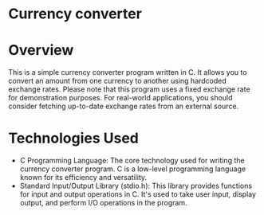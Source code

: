 # Currency converter

# Overview

This is a simple currency converter program written in C. It allows you to convert an amount from one currency to another using hardcoded exchange rates. Please note that this program uses a fixed exchange rate for demonstration purposes. For real-world applications, you should consider fetching up-to-date exchange rates from an external source.

# Technologies Used
- C Programming Language: The core technology used for writing the currency converter program. C is a low-level programming language known for its efficiency and versatility.
- Standard Input/Output Library (stdio.h): This library provides functions for input and output operations in C. It's used to take user input, display output, and perform I/O 
  operations in the program.

